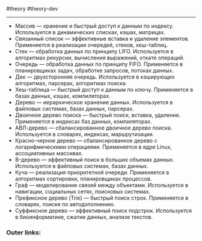 #theory #theory-dev
 
---
- Массив — хранение и быстрый доступ к данным по индексу. Используется в динамических списках, кэшах, матрицах.
- Связанный список — эффективные вставка и удаление элементов. Применяется в реализации очередей, стеков, хеш-таблиц.
- Стек — обработка данных по принципу LIFO. Используется в алгоритмах рекурсии, вычисления выражений, откате операций.
- Очередь — обработка данных по принципу FIFO. Применяется в планировщиках задач, обработке запросов, потоках данных.
- Дек — двухсторонняя очередь. Используется в кэширующих алгоритмах, парсерах, алгоритмах поиска.
- Хеш-таблица — быстрый доступ к данным по ключу. Применяется в базах данных, кэшах, компиляторах.
- Дерево — иерархическое хранение данных. Используется в файловых системах, базах данных, парсерах.
- Двоичное дерево поиска — быстрый поиск, вставка, удаление. Применяется в индексах баз данных, компиляторах.
- АВЛ-дерево — сбалансированное двоичное дерево поиска. Используется в словарях, индексах, маршрутизации.
- Красно-черное дерево — сбалансированное дерево с логарифмическими операциями. Применяется в ядре Linux, ассоциативных массивах.
- B-дерево — эффективный поиск в больших объемах данных. Используется в файловых системах, базах данных.
- Куча — реализация приоритетной очереди. Применяется в алгоритмах сортировки, планировщиках процессов.
- Граф — моделирование связей между объектами. Используется в навигации, социальных сетях, поисковых системах.
- Префиксное дерево (Trie) — быстрый поиск строк. Применяется в словарях, поиске по автодополнению.
- Суффиксное дерево — эффективный поиск подстрок. Используется в биоинформатике, сжатии данных, анализе текстов.

### Outer links:

